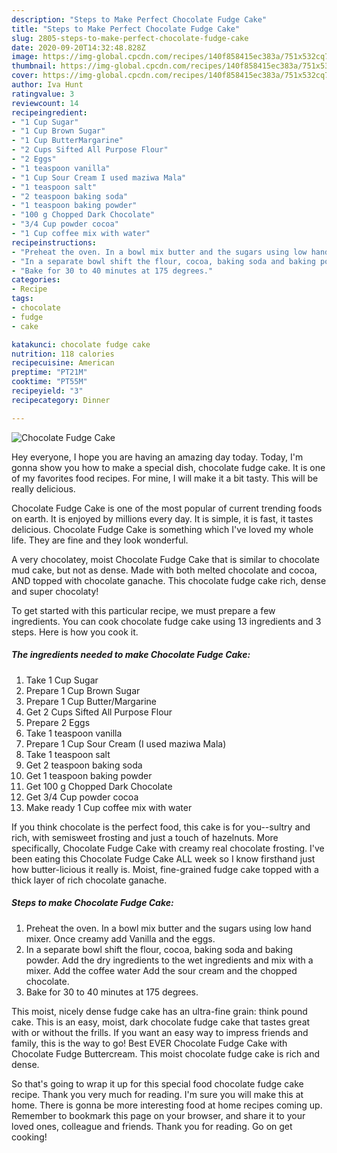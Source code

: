 ```yaml
---
description: "Steps to Make Perfect Chocolate Fudge Cake"
title: "Steps to Make Perfect Chocolate Fudge Cake"
slug: 2805-steps-to-make-perfect-chocolate-fudge-cake
date: 2020-09-20T14:32:48.828Z
image: https://img-global.cpcdn.com/recipes/140f858415ec383a/751x532cq70/chocolate-fudge-cake-recipe-main-photo.jpg
thumbnail: https://img-global.cpcdn.com/recipes/140f858415ec383a/751x532cq70/chocolate-fudge-cake-recipe-main-photo.jpg
cover: https://img-global.cpcdn.com/recipes/140f858415ec383a/751x532cq70/chocolate-fudge-cake-recipe-main-photo.jpg
author: Iva Hunt
ratingvalue: 3
reviewcount: 14
recipeingredient:
- "1 Cup Sugar"
- "1 Cup Brown Sugar"
- "1 Cup ButterMargarine"
- "2 Cups Sifted All Purpose Flour"
- "2 Eggs"
- "1 teaspoon vanilla"
- "1 Cup Sour Cream I used maziwa Mala"
- "1 teaspoon salt"
- "2 teaspoon baking soda"
- "1 teaspoon baking powder"
- "100 g Chopped Dark Chocolate"
- "3/4 Cup powder cocoa"
- "1 Cup coffee mix with water"
recipeinstructions:
- "Preheat the oven. In a bowl mix butter and the sugars using low hand mixer. Once creamy add Vanilla and the eggs."
- "In a separate bowl shift the flour, cocoa, baking soda and baking powder. Add the dry ingredients to the wet ingredients and mix with a mixer. Add the coffee water Add the sour cream and the chopped chocolate."
- "Bake for 30 to 40 minutes at 175 degrees."
categories:
- Recipe
tags:
- chocolate
- fudge
- cake

katakunci: chocolate fudge cake 
nutrition: 118 calories
recipecuisine: American
preptime: "PT21M"
cooktime: "PT55M"
recipeyield: "3"
recipecategory: Dinner

---
```



![Chocolate Fudge Cake](https://img-global.cpcdn.com/recipes/140f858415ec383a/751x532cq70/chocolate-fudge-cake-recipe-main-photo.jpg)

Hey everyone, I hope you are having an amazing day today. Today, I'm gonna show you how to make a special dish, chocolate fudge cake. It is one of my favorites food recipes. For mine, I will make it a bit tasty. This will be really delicious.

Chocolate Fudge Cake is one of the most popular of current trending foods on earth. It is enjoyed by millions every day. It is simple, it is fast, it tastes delicious. Chocolate Fudge Cake is something which I've loved my whole life. They are fine and they look wonderful.

A very chocolatey, moist Chocolate Fudge Cake that is similar to chocolate mud cake, but not as dense. Made with both melted chocolate and cocoa, AND topped with chocolate ganache. This chocolate fudge cake rich, dense and super chocolaty!


To get started with this particular recipe, we must prepare a few ingredients. You can cook chocolate fudge cake using 13 ingredients and 3 steps. Here is how you cook it.

<!--inarticleads1-->

##### The ingredients needed to make Chocolate Fudge Cake:

1. Take 1 Cup Sugar
1. Prepare 1 Cup Brown Sugar
1. Prepare 1 Cup Butter/Margarine
1. Get 2 Cups Sifted All Purpose Flour
1. Prepare 2 Eggs
1. Take 1 teaspoon vanilla
1. Prepare 1 Cup Sour Cream (I used maziwa Mala)
1. Take 1 teaspoon salt
1. Get 2 teaspoon baking soda
1. Get 1 teaspoon baking powder
1. Get 100 g Chopped Dark Chocolate
1. Get 3/4 Cup powder cocoa
1. Make ready 1 Cup coffee mix with water


If you think chocolate is the perfect food, this cake is for you--sultry and rich, with semisweet frosting and just a touch of hazelnuts. More specifically, Chocolate Fudge Cake with creamy real chocolate frosting. I&#39;ve been eating this Chocolate Fudge Cake ALL week so I know firsthand just how butter-licious it really is. Moist, fine-grained fudge cake topped with a thick layer of rich chocolate ganache. 

<!--inarticleads2-->

##### Steps to make Chocolate Fudge Cake:

1. Preheat the oven. In a bowl mix butter and the sugars using low hand mixer. Once creamy add Vanilla and the eggs.
1. In a separate bowl shift the flour, cocoa, baking soda and baking powder. Add the dry ingredients to the wet ingredients and mix with a mixer. Add the coffee water Add the sour cream and the chopped chocolate.
1. Bake for 30 to 40 minutes at 175 degrees.


This moist, nicely dense fudge cake has an ultra-fine grain: think pound cake. This is an easy, moist, dark chocolate fudge cake that tastes great with or without the frills. If you want an easy way to impress friends and family, this is the way to go! Best EVER Chocolate Fudge Cake with Chocolate Fudge Buttercream. This moist chocolate fudge cake is rich and dense. 

So that's going to wrap it up for this special food chocolate fudge cake recipe. Thank you very much for reading. I'm sure you will make this at home. There is gonna be more interesting food at home recipes coming up. Remember to bookmark this page on your browser, and share it to your loved ones, colleague and friends. Thank you for reading. Go on get cooking!
